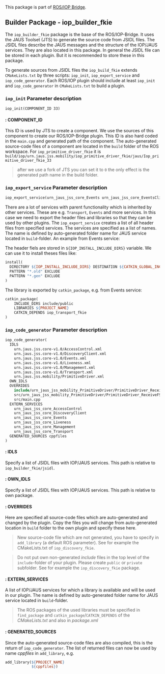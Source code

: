 This package is part of [ROS/IOP Bridge](https://github.com/fkie/iop_core/blob/master/README.md).


## Builder Package - iop_builder_fkie

The `iop_builder_fkie` package is the base of the ROS/IOP-Bridge. It uses the JAUS Toolset (JTS) to generate the source code from JSIDL files. The JSIDL files describe the JAUS messages and the structure of the IOP/JAUS services. They are also located in this package. In general the JSIDL file can be stored in each plugin. But it is recommended to store these in this package.

To generate sources from JSIDL files the `iop_build_fkie` extends `CMakeLists.txt` by three scripts: `iop_init`, `iop_export_service` and `iop_code_generator`. Each ROS/IOP plugin should include at least `iop_init` and `iop_code_generator` in `CMakeLists.txt` to build a plugin.



### `iop_init` Parameter description
```makefile
iop_init(COMPONENT_ID 33)
```

####  : COMPONENT_ID
This ID is used by JTS to create a component. We use the sources of this component to create our ROS/IOP-Bridge plugin. This ID is also hard coded in the `main.cpp` and generated path of the component. The auto-generated source-code files of a component are located in the `build` folder of the ROS workspace. For `iop_primitive_driver_fkie` it is `build/iop/urn.jaus.jss.mobility/iop_primitive_driver_fkie/jaus/Iop_primitive_driver_fkie_33`
> after we use a fork of JTS you can set it to `0` the only effect is the generated path name in the build folder.



### `iop_export_service` Parameter description
```makefile
iop_export_service(urn_jaus_jss_core_Events urn_jaus_jss_core_EventsClient)
```
There are a lot of services with parent functionality which is inherited by other services. These are e.g. `Transport`, `Events` and more services. In this case we need to export the header files and libraries so that they can be used by other plugins. The `iop_export_service` creates a list of all header files from specified services. The services are specified as a list of names. The name is defined by auto-generated folder name for JAUS service located in `build`-folder. An example from Events service:

The header fiels are stored in `${IOP_INSTALL_INCLUDE_DIRS}` variable. We can use it to install theses files like:
```makefile
install(
  DIRECTORY ${IOP_INSTALL_INCLUDE_DIRS} DESTINATION ${CATKIN_GLOBAL_INCLUDE_DESTINATION}
  PATTERN "*.old" EXCLUDE
  PATTERN "*.gen" EXCLUDE
)
```
The library is exported by `catkin_package`, e.g. from Events service:
```makefile
catkin_package(
    INCLUDE_DIRS include/public
    LIBRARIES ${PROJECT_NAME}
    CATKIN_DEPENDS iop_transport_fkie
)
```



### `iop_code_generator` Parameter description

```makefile
iop_code_generator(
  IDLS
    urn.jaus.jss.core-v1.0/AccessControl.xml
    urn.jaus.jss.core-v1.0/DiscoveryClient.xml
    urn.jaus.jss.core-v1.0/Events.xml
    urn.jaus.jss.core-v1.0/Liveness.xml
    urn.jaus.jss.core-v1.0/Management.xml
    urn.jaus.jss.core-v1.0/Transport.xml
    urn.jaus.jss.mobility/PrimitiveDriver.xml
  OWN_IDLS
  OVERRIDES
    include/urn_jaus_jss_mobility_PrimitiveDriver/PrimitiveDriver_ReceiveFSM.h
    src/urn_jaus_jss_mobility_PrimitiveDriver/PrimitiveDriver_ReceiveFSM.cpp
    src/main.cpp
  EXTERN_SERVICES
    urn_jaus_jss_core_AccessControl
    urn_jaus_jss_core_DiscoveryClient
    urn_jaus_jss_core_Events
    urn_jaus_jss_core_Liveness
    urn_jaus_jss_core_Management
    urn_jaus_jss_core_Transport
  GENERATED_SOURCES cppfiles
)
```


#### : IDLS
Specify a list of JSIDL files with IOP/JAUS services. This path is relative to `iop_builder_fkie/jsidl`.


#### : OWN_IDLS
Specify a list of JSIDL files with IOP/JAUS services. This path is relative to own package.


#### : OVERRIDES
Here are specified all source-code files which are auto-generated and changed by the plugin. Copy the files you will change from auto-generated location in `build` folder to the own plugin and specify these here.
>New source-code file which are not generated, you have to specify in `add_library` (a default ROS parameter). See for example the CMakeLists.txt of `iop_discovery_fkie`.

>Do not put own non-generated *include* files in the top level of the `include`-folder of your plugin. Please create `public` or `private` subfolder. See for example the `iop_discovery_fkie` package.


#### : EXTERN_SERVICES
A list of IOP/JAUS services for which a library is available and will be used in our plugin. The name is defined by auto-generated folder name for JAUS service located in `build`-folder.

>The ROS packages of the used libraries must be specified in `find_package` and `catkin_package`/`CATKIN_DEPENDS` of the *CMakeLists.txt* and also in *package.xml*


#### : GENERATED_SOURCES
Since the auto-generated source-code files are also compiled, this is the return of `iop_code_generator`. The list of returned files can now be used by name *cppfiles* in `add_library`, e.g.
```makefile
add_library(${PROJECT_NAME}
            ${cppfiles})
```
